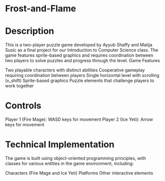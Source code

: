 # Frost-and-Flame

# Description
This is a two-player puzzle game developed by Ayyub Shaffy and Matija Susic as a final project for our Introduction to Computer Science class. The game features sprite-based graphics and requires coordination between two players to solve puzzles and progress through the level.
Game Features

Two playable characters with distinct abilities
Cooperative gameplay requiring coordination between players
Single horizontal level with scrolling (x_shift)
Sprite-based graphics
Puzzle elements that challenge players to work together

# Controls

Player 1 (Fire Mage): WASD keys for movement
Player 2 (Ice Yeti): Arrow keys for movement

# Technical Implementation
The game is built using object-oriented programming principles, with classes for various entities in the game environment, including:

Characters (Fire Mage and Ice Yeti)
Platforms
Other interactive elements

